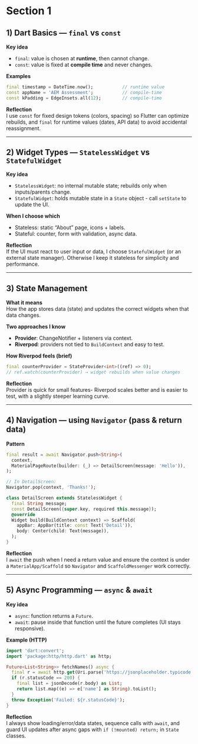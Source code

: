 # Section 1

## 1) Dart Basics — `final` vs `const`

**Key idea**  
- `final`: value is chosen at **runtime**, then cannot change.  
- `const`: value is fixed at **compile time** and never changes.

**Examples**
```dart
final timestamp = DateTime.now();           // runtime value
const appName = 'AEM Assessment';           // compile-time
const kPadding = EdgeInsets.all(12);        // compile-time
```

**Reflection**  
I use `const` for fixed design tokens (colors, spacing) so Flutter can optimize rebuilds, and `final` for runtime values (dates, API data) to avoid accidental reassignment.

---

## 2) Widget Types — `StatelessWidget` vs `StatefulWidget`

**Key idea**  
- `StatelessWidget`: no internal mutable state; rebuilds only when inputs/parents change.  
- `StatefulWidget`: holds mutable state in a `State` object - call `setState` to update the UI.

**When I choose which**  
- Stateless: static “About” page, icons + labels.  
- Stateful: counter, form with validation, async data.

**Reflection**  
If the UI must react to user input or data, I choose `StatefulWidget` (or an external state manager). Otherwise I keep it stateless for simplicity and performance.

---

## 3) State Management

**What it means**  
How the app stores data (state) and updates the correct widgets when that data changes.

**Two approaches I know**  
- **Provider**: ChangeNotifier + listeners via context.  
- **Riverpod**: providers not tied to `BuildContext` and easy to test.

**How Riverpod feels (brief)**
```dart
final counterProvider = StateProvider<int>((ref) => 0);
// ref.watch(counterProvider) → widget rebuilds when value changes
```

**Reflection**  
Provider is quick for small features- Riverpod scales better and is easier to test, with a slightly steeper learning curve.

---

## 4) Navigation — using `Navigator` (pass & return data)

**Pattern**
```dart
final result = await Navigator.push<String>(
  context,
  MaterialPageRoute(builder: (_) => DetailScreen(message: 'Hello')),
);

// In DetailScreen:
Navigator.pop(context, 'Thanks!');
```

```dart
class DetailScreen extends StatelessWidget {
  final String message;
  const DetailScreen({super.key, required this.message});
  @override
  Widget build(BuildContext context) => Scaffold(
    appBar: AppBar(title: const Text('Detail')),
    body: Center(child: Text(message)),
  );
}
```

**Reflection**  
I `await` the push when I need a return value and ensure the context is under a `MaterialApp/Scaffold` so `Navigator` and `ScaffoldMessenger` work correctly.

---

## 5) Async Programming — `async` & `await`

**Key idea**  
- `async`: function returns a `Future`.  
- `await`: pause inside that function until the future completes (UI stays responsive).

**Example (HTTP)**
```dart
import 'dart:convert';
import 'package:http/http.dart' as http;

Future<List<String>> fetchNames() async {
  final r = await http.get(Uri.parse('https://jsonplaceholder.typicode.com/users'));
  if (r.statusCode == 200) {
    final list = jsonDecode(r.body) as List;
    return list.map((e) => e['name'] as String).toList();
  }
  throw Exception('Failed: ${r.statusCode}');
}
```

**Reflection**  
I always show loading/error/data states, sequence calls with `await`, and guard UI updates after async gaps with `if (!mounted) return;` in `State` classes.
